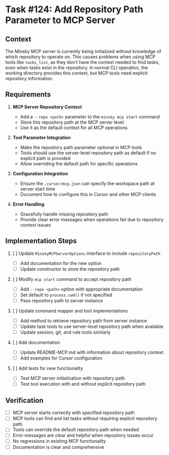 # Task #124: Add Repository Path Parameter to MCP Server

## Context

The Minsky MCP server is currently being initialized without knowledge of which repository to operate on. This causes problems when using MCP tools like `tasks_list`, as they don't have the context needed to find tasks, even when tasks exist in the repository. In normal CLI operation, the working directory provides this context, but MCP tools need explicit repository information.

## Requirements

1. **MCP Server Repository Context**

   - Add a `--repo <path>` parameter to the `minsky mcp start` command
   - Store this repository path at the MCP server level
   - Use it as the default context for all MCP operations

2. **Tool Parameter Integration**

   - Make the repository path parameter optional in MCP tools
   - Tools should use the server-level repository path as default if no explicit path is provided
   - Allow overriding the default path for specific operations

3. **Configuration Integration**

   - Ensure the `.cursor/mcp.json` can specify the workspace path at server start time
   - Document how to configure this in Cursor and other MCP clients

4. **Error Handling**
   - Gracefully handle missing repository path
   - Provide clear error messages when operations fail due to repository context issues

## Implementation Steps

1. [ ] Update `MinskyMCPServerOptions` interface to include `repositoryPath`

   - [ ] Add documentation for the new option
   - [ ] Update constructor to store the repository path

2. [ ] Modify `mcp start` command to accept repository path

   - [ ] Add `--repo <path>` option with appropriate documentation
   - [ ] Set default to `process.cwd()` if not specified
   - [ ] Pass repository path to server instance

3. [ ] Update command mapper and tool implementations

   - [ ] Add method to retrieve repository path from server instance
   - [ ] Update task tools to use server-level repository path when available
   - [ ] Update session, git, and rule tools similarly

4. [ ] Add documentation

   - [ ] Update README-MCP.md with information about repository context
   - [ ] Add examples for Cursor configuration

5. [ ] Add tests for new functionality
   - [ ] Test MCP server initialization with repository path
   - [ ] Test tool execution with and without explicit repository path

## Verification

- [ ] MCP server starts correctly with specified repository path
- [ ] MCP tools can find and list tasks without requiring explicit repository path
- [ ] Tools can override the default repository path when needed
- [ ] Error messages are clear and helpful when repository issues occur
- [ ] No regressions in existing MCP functionality
- [ ] Documentation is clear and comprehensive
